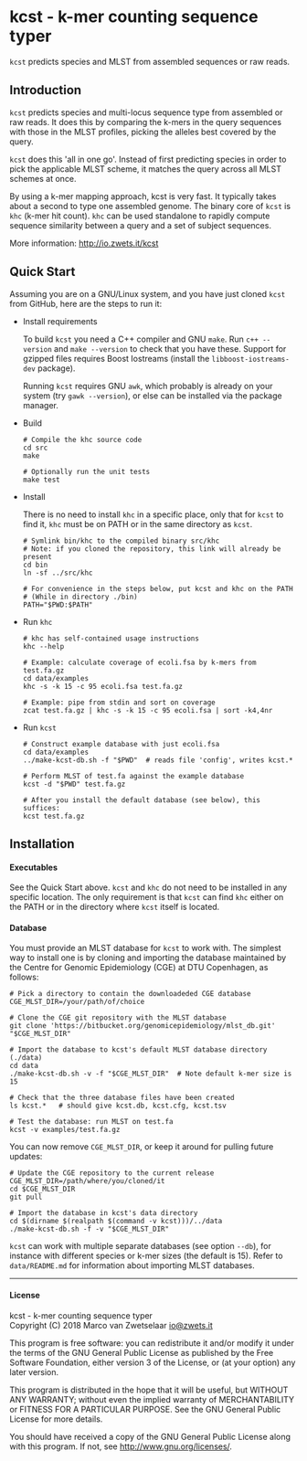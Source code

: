 # kcst - k-mer counting sequence typer

`kcst` predicts species and MLST from assembled sequences or raw reads.


## Introduction

`kcst` predicts species and multi-locus sequence type from assembled or raw
reads.  It does this by comparing the k-mers in the query sequences with those
in the MLST profiles, picking the alleles best covered by the query.

`kcst` does this 'all in one go'.  Instead of first predicting species in
order to pick the applicable MLST scheme, it matches the query across all
MLST schemes at once.

By using a k-mer mapping approach, kcst is very fast.  It typically takes
about a second to type one assembled genome.  The binary core of `kcst` is
`khc` (k-mer hit count).  `khc` can be used standalone to rapidly compute
sequence similarity between a query and a set of subject sequences.

More information: <http://io.zwets.it/kcst>
 

## Quick Start

Assuming you are on a GNU/Linux system, and you have just cloned `kcst` from
GitHub, here are the steps to run it:

* Install requirements

  To build `kcst` you need a C++ compiler and GNU `make`.  Run `c++ --version`
  and `make --version` to check that you have these.  Support for gzipped files
  requires Boost Iostreams (install the `libboost-iostreams-dev` package).

  Running `kcst` requires GNU `awk`, which probably is already on your system
  (try `gawk --version`), or else can be installed via the package manager.

* Build

      # Compile the khc source code
      cd src
      make

      # Optionally run the unit tests
      make test

* Install

  There is no need to install `khc` in a specific place, only that for `kcst`
  to find it, `khc` must be on PATH or in the same directory as `kcst`.

      # Symlink bin/khc to the compiled binary src/khc
      # Note: if you cloned the repository, this link will already be present
      cd bin
      ln -sf ../src/khc

      # For convenience in the steps below, put kcst and khc on the PATH
      # (While in directory ./bin)
      PATH="$PWD:$PATH"

* Run `khc`

      # khc has self-contained usage instructions
      khc --help

      # Example: calculate coverage of ecoli.fsa by k-mers from test.fa.gz
      cd data/examples
      khc -s -k 15 -c 95 ecoli.fsa test.fa.gz

      # Example: pipe from stdin and sort on coverage
      zcat test.fa.gz | khc -s -k 15 -c 95 ecoli.fsa | sort -k4,4nr

* Run `kcst`

      # Construct example database with just ecoli.fsa
      cd data/examples
      ../make-kcst-db.sh -f "$PWD"  # reads file 'config', writes kcst.*

      # Perform MLST of test.fa against the example database
      kcst -d "$PWD" test.fa.gz

      # After you install the default database (see below), this suffices:
      kcst test.fa.gz


## Installation

#### Executables

See the Quick Start above.  `kcst` and `khc` do not need to be installed in any
specific location.  The only requirement is that `kcst` can find `khc` either
on the PATH or in the directory where `kcst` itself is located.

#### Database

You must provide an MLST database for `kcst` to work with.  The simplest way to
install one is by cloning and importing the database maintained by the Centre
for Genomic Epidemiology (CGE) at DTU Copenhagen, as follows:

    # Pick a directory to contain the downloadeded CGE database
    CGE_MLST_DIR=/your/path/of/choice

    # Clone the CGE git repository with the MLST database
    git clone 'https://bitbucket.org/genomicepidemiology/mlst_db.git' "$CGE_MLST_DIR"

    # Import the database to kcst's default MLST database directory (./data)
    cd data
    ./make-kcst-db.sh -v -f "$CGE_MLST_DIR"  # Note default k-mer size is 15

    # Check that the three database files have been created
    ls kcst.*   # should give kcst.db, kcst.cfg, kcst.tsv

    # Test the database: run MLST on test.fa
    kcst -v examples/test.fa.gz

You can now remove `CGE_MLST_DIR`, or keep it around for pulling future updates:

    # Update the CGE repository to the current release
    CGE_MLST_DIR=/path/where/you/cloned/it
    cd $CGE_MLST_DIR
    git pull

    # Import the database in kcst's data directory
    cd $(dirname $(realpath $(command -v kcst)))/../data
    ./make-kcst-db.sh -f -v "$CGE_MLST_DIR"

`kcst` can work with multiple separate databases (see option `--db`), for
instance with different species or k-mer sizes (the default is 15).  Refer to
`data/README.md` for information about importing MLST databases.


---

#### License

kcst - k-mer counting sequence typer  
Copyright (C) 2018  Marco van Zwetselaar <io@zwets.it>

This program is free software: you can redistribute it and/or modify
it under the terms of the GNU General Public License as published by
the Free Software Foundation, either version 3 of the License, or
(at your option) any later version.

This program is distributed in the hope that it will be useful,
but WITHOUT ANY WARRANTY; without even the implied warranty of
MERCHANTABILITY or FITNESS FOR A PARTICULAR PURPOSE.  See the
GNU General Public License for more details.

You should have received a copy of the GNU General Public License
along with this program.  If not, see <http://www.gnu.org/licenses/>.

